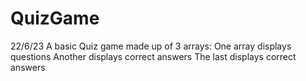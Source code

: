 # QuizGame

22/6/23
A basic Quiz game made up of 3 arrays:
One array displays questions
Another displays correct answers
The last displays correct answers
